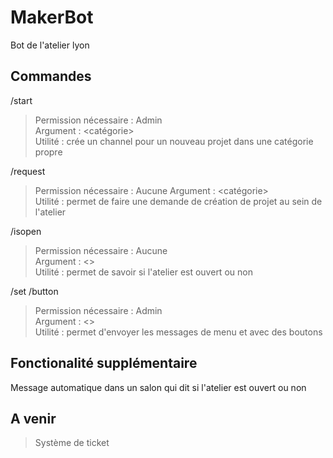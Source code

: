 # MakerBot
Bot de l'atelier lyon

## Commandes  

/start  
> Permission nécessaire : Admin  
> Argument : <nom> <description> <catégorie>  
> Utilité : crée un channel pour un nouveau projet dans une catégorie propre  
  
/request  
> Permission nécessaire : Aucune
> Argument : <nom> <description> <catégorie>  
> Utilité : permet de faire une demande de création de projet au sein de l'atelier  
  
/isopen  
> Permission nécessaire : Aucune  
> Argument : <>  
> Utilité : permet de savoir si l'atelier est ouvert ou non  
  
/set /button  
> Permission nécessaire : Admin  
> Argument : <>  
> Utilité : permet d'envoyer les messages de menu et avec des boutons  
  
## Fonctionalité supplémentaire  
  
Message automatique dans un salon qui dit si l'atelier est ouvert ou non  
  
## A venir  
  
> Système de ticket
